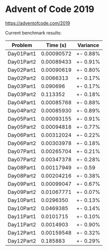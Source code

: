 Advent of Code 2019
===================

https://adventofcode.com/2019

Current benchmark results:

|Problem|Time (s)|Variance|
|-|-|-|
|Day01Part1|0.00090572|+-  0.88%|
|Day01Part2|0.00089433|+-  0.91%|
|Day02Part1|0.00090619|+-  0.80%|
|Day02Part2|0.0066313|+-  0.17%|
|Day03Part1|0.090696|+-  0.17%|
|Day03Part2|0.113352|+-  0.18%|
|Day04Part1|0.00085768|+-  0.88%|
|Day04Part2|0.00085930|+-  0.89%|
|Day05Part1|0.00093155|+-  0.91%|
|Day05Part2|0.00094818|+-  0.77%|
|Day06Part1|0.00312024|+-  0.22%|
|Day06Part2|0.00303978|+-  0.18%|
|Day07Part1|0.00265704|+-  0.21%|
|Day07Part2|0.00347378|+-  0.28%|
|Day08Part1|0.00117949|+-  0.59|
|Day08Part2|0.00204216|+-  0.38%|
|Day09Part1|0.00099047|+-  0.67%|
|Day09Part2|0.01067771|+-  0.07%|
|Day10Part1|0.0296350|+-  0.13%|
|Day10Part2|0.0469385|+-  0.14%|
|Day11Part1|0.0101715|+-  0.10%|
|Day11Part2|0.0014903|+-  0.90%|
|Day12Part1|0.00159548|+-  0.32%|
|Day12Part2|0.185883| +-  0.29%|

